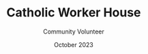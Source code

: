 ---
title: 'Catholic Worker House'
subtitle: 'Community Volunteer'
date: 'October 2023'
order: 2
category: 'Community Service'
icon: 'heart'
url: 'https://catholicworker.org'
description: 'Painted the kitchen, built shelves in the food and tool sheds, and refurbished the landscaping.'
--- 